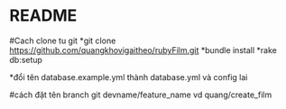 # README

#Cach clone tu git
*git clone https://github.com/quangkhovigaitheo/rubyFilm.git
*bundle install
*rake db:setup

*đổi tên database.example.yml thành database.yml và config lai

#cách đặt tên branch git
devname/feature_name
vd quang/create_film

